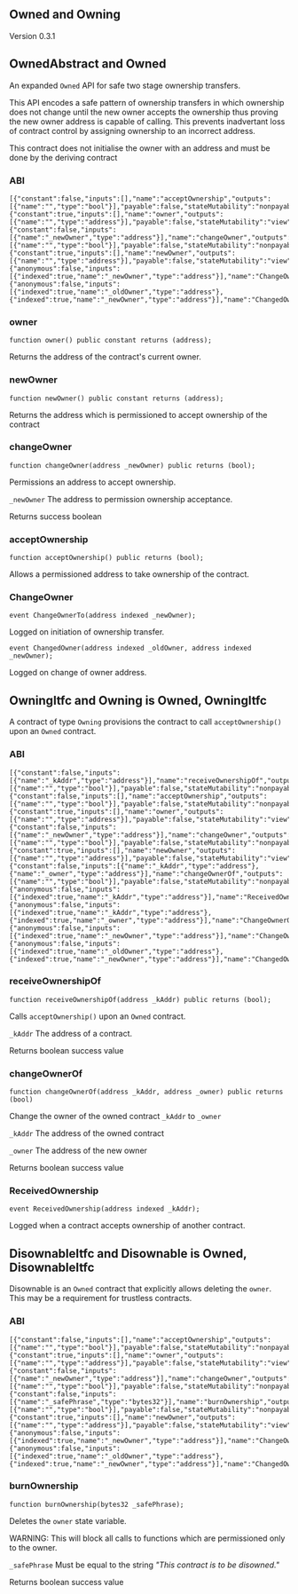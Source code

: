 ## Owned and Owning
Version 0.3.1

## OwnedAbstract and Owned

An expanded `Owned` API for safe two stage ownership transfers.

This API encodes a safe pattern of ownership transfers in which ownership does
not change until the new owner accepts the ownership thus proving the new owner
address is capable of calling. This prevents inadvertant loss of contract
control by assigning ownership to an incorrect address.

This contract does not initialise the owner with an address and must be done by
the deriving contract

### ABI
```
[{"constant":false,"inputs":[],"name":"acceptOwnership","outputs":[{"name":"","type":"bool"}],"payable":false,"stateMutability":"nonpayable","type":"function"},{"constant":true,"inputs":[],"name":"owner","outputs":[{"name":"","type":"address"}],"payable":false,"stateMutability":"view","type":"function"},{"constant":false,"inputs":[{"name":"_newOwner","type":"address"}],"name":"changeOwner","outputs":[{"name":"","type":"bool"}],"payable":false,"stateMutability":"nonpayable","type":"function"},{"constant":true,"inputs":[],"name":"newOwner","outputs":[{"name":"","type":"address"}],"payable":false,"stateMutability":"view","type":"function"},{"anonymous":false,"inputs":[{"indexed":true,"name":"_newOwner","type":"address"}],"name":"ChangeOwnerTo","type":"event"},{"anonymous":false,"inputs":[{"indexed":true,"name":"_oldOwner","type":"address"},{"indexed":true,"name":"_newOwner","type":"address"}],"name":"ChangedOwner","type":"event"}]
```

### owner
```
function owner() public constant returns (address);
```
Returns the address of the contract's current owner.

### newOwner
```
function newOwner() public constant returns (address);
```
Returns the address which is permissioned to accept ownership of the contract

### changeOwner
```
function changeOwner(address _newOwner) public returns (bool);
```
Permissions an address to accept ownership.

`_newOwner` The address to permission ownership acceptance.

Returns success boolean

### acceptOwnership
```
function acceptOwnership() public returns (bool);
```
Allows a permissioned address to take ownership of the contract.

### ChangeOwner
```
event ChangeOwnerTo(address indexed _newOwner);
```
Logged on initiation of ownership transfer.

```
event ChangedOwner(address indexed _oldOwner, address indexed _newOwner);
```
Logged on change of owner address.


## OwningItfc and Owning is Owned, OwningItfc
A contract of type `Owning` provisions the contract to call `acceptOwnership()`
upon an `Owned` contract.

### ABI
```
[{"constant":false,"inputs":[{"name":"_kAddr","type":"address"}],"name":"receiveOwnershipOf","outputs":[{"name":"","type":"bool"}],"payable":false,"stateMutability":"nonpayable","type":"function"},{"constant":false,"inputs":[],"name":"acceptOwnership","outputs":[{"name":"","type":"bool"}],"payable":false,"stateMutability":"nonpayable","type":"function"},{"constant":true,"inputs":[],"name":"owner","outputs":[{"name":"","type":"address"}],"payable":false,"stateMutability":"view","type":"function"},{"constant":false,"inputs":[{"name":"_newOwner","type":"address"}],"name":"changeOwner","outputs":[{"name":"","type":"bool"}],"payable":false,"stateMutability":"nonpayable","type":"function"},{"constant":true,"inputs":[],"name":"newOwner","outputs":[{"name":"","type":"address"}],"payable":false,"stateMutability":"view","type":"function"},{"constant":false,"inputs":[{"name":"_kAddr","type":"address"},{"name":"_owner","type":"address"}],"name":"changeOwnerOf","outputs":[{"name":"","type":"bool"}],"payable":false,"stateMutability":"nonpayable","type":"function"},{"anonymous":false,"inputs":[{"indexed":true,"name":"_kAddr","type":"address"}],"name":"ReceivedOwnership","type":"event"},{"anonymous":false,"inputs":[{"indexed":true,"name":"_kAddr","type":"address"},{"indexed":true,"name":"_owner","type":"address"}],"name":"ChangeOwnerOf","type":"event"},{"anonymous":false,"inputs":[{"indexed":true,"name":"_newOwner","type":"address"}],"name":"ChangeOwnerTo","type":"event"},{"anonymous":false,"inputs":[{"indexed":true,"name":"_oldOwner","type":"address"},{"indexed":true,"name":"_newOwner","type":"address"}],"name":"ChangedOwner","type":"event"}]
```

### receiveOwnershipOf
```
function receiveOwnershipOf(address _kAddr) public returns (bool);
```
Calls `acceptOwnership()` upon an `Owned` contract.

`_kAddr` The address of a contract.

Returns boolean success value

### changeOwnerOf
```
function changeOwnerOf(address _kAddr, address _owner) public returns (bool)
```
Change the owner of the owned contract `_kAddr` to `_owner`

`_kAddr` The address of the owned contract

`_owner` The address of the new owner

Returns boolean success value

### ReceivedOwnership
```
event ReceivedOwnership(address indexed _kAddr);
```
Logged when a contract accepts ownership of another contract.


## DisownableItfc and Disownable is Owned, DisownableItfc
Disownable is an `Owned` contract that explicitly allows deleting the `owner`.  This may be a requirement for trustless contracts.

### ABI
```
[{"constant":false,"inputs":[],"name":"acceptOwnership","outputs":[{"name":"","type":"bool"}],"payable":false,"stateMutability":"nonpayable","type":"function"},{"constant":true,"inputs":[],"name":"owner","outputs":[{"name":"","type":"address"}],"payable":false,"stateMutability":"view","type":"function"},{"constant":false,"inputs":[{"name":"_newOwner","type":"address"}],"name":"changeOwner","outputs":[{"name":"","type":"bool"}],"payable":false,"stateMutability":"nonpayable","type":"function"},{"constant":false,"inputs":[{"name":"_safePhrase","type":"bytes32"}],"name":"burnOwnership","outputs":[{"name":"","type":"bool"}],"payable":false,"stateMutability":"nonpayable","type":"function"},{"constant":true,"inputs":[],"name":"newOwner","outputs":[{"name":"","type":"address"}],"payable":false,"stateMutability":"view","type":"function"},{"anonymous":false,"inputs":[{"indexed":true,"name":"_newOwner","type":"address"}],"name":"ChangeOwnerTo","type":"event"},{"anonymous":false,"inputs":[{"indexed":true,"name":"_oldOwner","type":"address"},{"indexed":true,"name":"_newOwner","type":"address"}],"name":"ChangedOwner","type":"event"}]
```

### burnOwnership
```
function burnOwnership(bytes32 _safePhrase);
```
Deletes the `owner` state variable.

WARNING: This will block all calls to functions which are permissioned only to the owner.

`_safePhrase` Must be equal to the string *"This contract is to be disowned."*

Returns boolean success value
